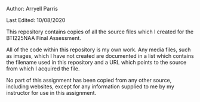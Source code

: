 Author: Arryell Parris

Last Edited: 10/08/2020

This repository contains copies of all the source files which I created for the BTI225NAA Final Assessment.

All of the code within this repository is my own work.
Any media files, such as images, which I have not created are documented in a list which contains the filename used in this repository
and a URL which points to the source from which I acquired the file.

No part of this assignment has been copied from any other source, including websites, except for any information supplied to me by my instructor for use in this assignment.
